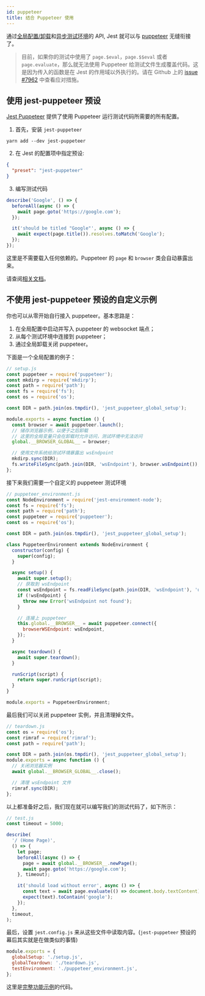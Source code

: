 ```yaml
---
id: puppeteer
title: 结合 Puppeteer 使用
---
```


通过[全局配置/卸载](Configuration.md#globalsetup-string)和[异步测试环境](Configuration.md#testenvironment-string)的 API, Jest 就可以与 [puppeteer](https://github.com/GoogleChrome/puppeteer) 无缝衔接了。

> 目前，如果你的测试中使用了 `page.$eval`，`page.$$eval` 或者 `page.evaluate`，那么就无法使用 Puppeteer 给测试文件生成覆盖代码。这是因为传入的函数是在 Jest 的作用域以外执行的。请在 Github 上的 [issue #7962](https://github.com/facebook/jest/issues/7962#issuecomment-495272339) 中查看应对措施。

## 使用 jest-puppeteer 预设

[Jest Puppeteer](https://github.com/smooth-code/jest-puppeteer) 提供了使用 Puppeteer 运行测试代码所需要的所有配置。

1. 首先，安装 `jest-puppeteer`

```
yarn add --dev jest-puppeteer
```

2. 在 Jest 的配置项中指定预设:

```json
{
  "preset": "jest-puppeteer"
}
```

3. 编写测试代码

```js
describe('Google', () => {
  beforeAll(async () => {
    await page.goto('https://google.com');
  });

  it('should be titled "Google"', async () => {
    await expect(page.title()).resolves.toMatch('Google');
  });
});
```

这里是不需要载入任何依赖的。Puppeteer 的 `page` 和 `browser` 类会自动暴露出来。

请查阅[相关文档](https://github.com/smooth-code/jest-puppeteer)。

## 不使用 jest-puppeteer 预设的自定义示例

你也可以从零开始自行接入 puppeteer。基本思路是：

1. 在全局配置中启动并写入 puppeteer 的 websocket 端点；
2. 从每个测试环境中连接到 puppeteer；
3. 通过全局卸载关闭 puppeteer。

下面是一个全局配置的例子：

```js
// setup.js
const puppeteer = require('puppeteer');
const mkdirp = require('mkdirp');
const path = require('path');
const fs = require('fs');
const os = require('os');

const DIR = path.join(os.tmpdir(), 'jest_puppeteer_global_setup');

module.exports = async function () {
  const browser = await puppeteer.launch();
  // 储存浏览器示例，以便于之后卸载
  // 这里的全局变量只会在卸载时允许访问，测试环境中无法访问
  global.__BROWSER_GLOBAL__ = browser;

  // 使用文件系统给测试环境暴露出 wsEndpoint
  mkdirp.sync(DIR);
  fs.writeFileSync(path.join(DIR, 'wsEndpoint'), browser.wsEndpoint());
};
```

接下来我们需要一个自定义的 puppeteer 测试环境

```js
// puppeteer_environment.js
const NodeEnvironment = require('jest-environment-node');
const fs = require('fs');
const path = require('path');
const puppeteer = require('puppeteer');
const os = require('os');

const DIR = path.join(os.tmpdir(), 'jest_puppeteer_global_setup');

class PuppeteerEnvironment extends NodeEnvironment {
  constructor(config) {
    super(config);
  }

  async setup() {
    await super.setup();
    // 获取到 wsEndpoint
    const wsEndpoint = fs.readFileSync(path.join(DIR, 'wsEndpoint'), 'utf8');
    if (!wsEndpoint) {
      throw new Error('wsEndpoint not found');
    }

    // 连接上 puppeteer
    this.global.__BROWSER__ = await puppeteer.connect({
      browserWSEndpoint: wsEndpoint,
    });
  }

  async teardown() {
    await super.teardown();
  }

  runScript(script) {
    return super.runScript(script);
  }
}

module.exports = PuppeteerEnvironment;
```

最后我们可以关闭 puppeteer 实例，并且清理掉文件。

```js
// teardown.js
const os = require('os');
const rimraf = require('rimraf');
const path = require('path');

const DIR = path.join(os.tmpdir(), 'jest_puppeteer_global_setup');
module.exports = async function () {
  // 关闭浏览器实例
  await global.__BROWSER_GLOBAL__.close();

  // 清理 wsEndpoint 文件
  rimraf.sync(DIR);
};
```

以上都准备好之后，我们现在就可以编写我们的测试代码了，如下所示：

```js
// test.js
const timeout = 5000;

describe(
  '/ (Home Page)',
  () => {
    let page;
    beforeAll(async () => {
      page = await global.__BROWSER__.newPage();
      await page.goto('https://google.com');
    }, timeout);

    it('should load without error', async () => {
      const text = await page.evaluate(() => document.body.textContent);
      expect(text).toContain('google');
    });
  },
  timeout,
);
```

最后，设置 `jest.config.js` 来从这些文件中读取内容。(`jest-puppeteer` 预设的幕后其实就是在做类似的事情)

```js
module.exports = {
  globalSetup: './setup.js',
  globalTeardown: './teardown.js',
  testEnvironment: './puppeteer_environment.js',
};
```

这里是[完整功能示例](https://github.com/xfumihiro/jest-puppeteer-example)的代码。
